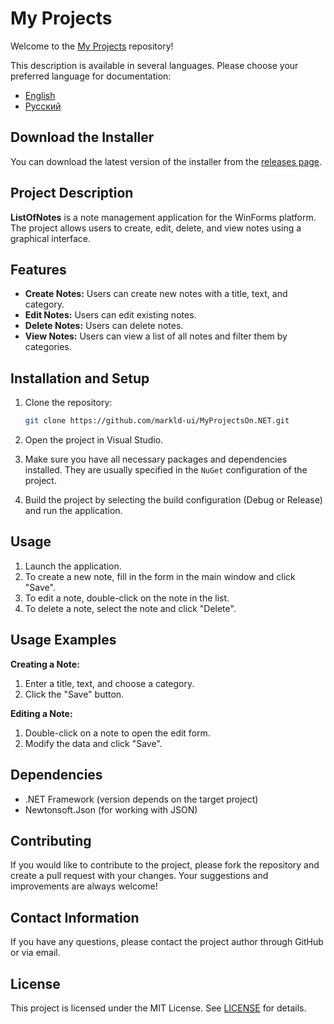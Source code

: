 # My Projects

Welcome to the [My Projects](https://github.com/markld-ui/MyProjectsOn.NET) repository!

This description is available in several languages. Please choose your preferred language for documentation:

- [English](README.en.md)
- [Русский](README.ru.md)

## Download the Installer

You can download the latest version of the installer from the [releases page](https://github.com/markld-ui/MyProjectsOn.NET/releases).

## Project Description

**ListOfNotes** is a note management application for the WinForms platform. The project allows users to create, edit, delete, and view notes using a graphical interface.

## Features

- **Create Notes:** Users can create new notes with a title, text, and category.
- **Edit Notes:** Users can edit existing notes.
- **Delete Notes:** Users can delete notes.
- **View Notes:** Users can view a list of all notes and filter them by categories.

## Installation and Setup

1. Clone the repository:

    ```bash
    git clone https://github.com/markld-ui/MyProjectsOn.NET.git
    ```

2. Open the project in Visual Studio.

3. Make sure you have all necessary packages and dependencies installed. They are usually specified in the `NuGet` configuration of the project.

4. Build the project by selecting the build configuration (Debug or Release) and run the application.

## Usage

1. Launch the application.
2. To create a new note, fill in the form in the main window and click "Save".
3. To edit a note, double-click on the note in the list.
4. To delete a note, select the note and click "Delete".

## Usage Examples

**Creating a Note:**

1. Enter a title, text, and choose a category.
2. Click the "Save" button.

**Editing a Note:**

1. Double-click on a note to open the edit form.
2. Modify the data and click "Save".

## Dependencies

- .NET Framework (version depends on the target project)
- Newtonsoft.Json (for working with JSON)

## Contributing

If you would like to contribute to the project, please fork the repository and create a pull request with your changes. Your suggestions and improvements are always welcome!

## Contact Information

If you have any questions, please contact the project author through GitHub or via email.

## License

This project is licensed under the MIT License. See [LICENSE](LICENSE) for details.
